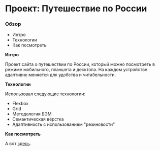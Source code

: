# Проект: Путешествие по России

### Обзор
* Интро
* Технологии
* Как посмотреть

**Интро**

Проект сайта о путешествии по России, который можно посмотреть в режиме мобильного, планшета и десктопа.
На каждом устройстве адаптивно меняется для удобства и читабельности.

**Технологии**

Использовал следующие технологии:

* Flexbox
* Grid
* Методология БЭМ
* Семантическая вёрстка
* Адаптивность с использованием "резиновости"

**Как посмотреть**

А вот [здесь](https://bezprobeloff.github.io/russian-travel/index.html).
